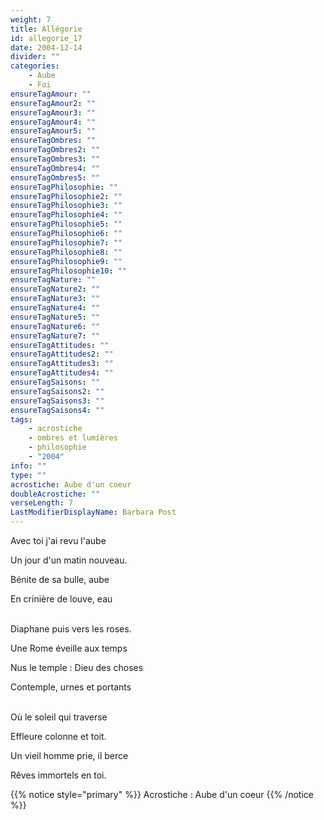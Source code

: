 ```yaml
---
weight: 7
title: Allégorie
id: allegorie_17
date: 2004-12-14
divider: ""
categories:
    - Aube
    - Foi
ensureTagAmour: ""
ensureTagAmour2: ""
ensureTagAmour3: ""
ensureTagAmour4: ""
ensureTagAmour5: ""
ensureTagOmbres: ""
ensureTagOmbres2: ""
ensureTagOmbres3: ""
ensureTagOmbres4: ""
ensureTagOmbres5: ""
ensureTagPhilosophie: ""
ensureTagPhilosophie2: ""
ensureTagPhilosophie3: ""
ensureTagPhilosophie4: ""
ensureTagPhilosophie5: ""
ensureTagPhilosophie6: ""
ensureTagPhilosophie7: ""
ensureTagPhilosophie8: ""
ensureTagPhilosophie9: ""
ensureTagPhilosophie10: ""
ensureTagNature: ""
ensureTagNature2: ""
ensureTagNature3: ""
ensureTagNature4: ""
ensureTagNature5: ""
ensureTagNature6: ""
ensureTagNature7: ""
ensureTagAttitudes: ""
ensureTagAttitudes2: ""
ensureTagAttitudes3: ""
ensureTagAttitudes4: ""
ensureTagSaisons: ""
ensureTagSaisons2: ""
ensureTagSaisons3: ""
ensureTagSaisons4: ""
tags:
    - acrostiche
    - ombres et lumières
    - philosophie
    - "2004"
info: ""
type: ""
acrostiche: Aube d'un coeur
doubleAcrostiche: ""
verseLength: 7
LastModifierDisplayName: Barbara Post
---
```

Avec toi j'ai revu l'aube

Un jour d'un matin nouveau.

Bénite de sa bulle, aube

En crinière de louve, eau

 \
Diaphane puis vers les roses.

Une Rome éveille aux temps

Nus le temple : Dieu des choses

Contemple, urnes et portants

 \
Où le soleil qui traverse

Effleure colonne et toit.

Un vieil homme prie, il berce

Rêves immortels en toi.

<!-- FM:Snippet:Start data:{"id":"_simpleNotice","fields":[{"name":"content","value":"Acrostiche : Aube d'un coeur"}]} -->
{{% notice style="primary" %}}
Acrostiche : Aube d'un coeur
{{% /notice %}}
<!-- FM:Snippet:End -->